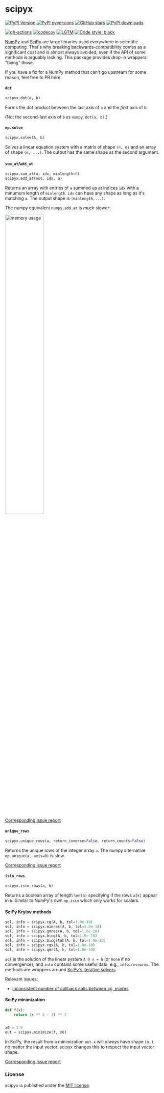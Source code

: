 # scipyx

[![PyPi Version](https://img.shields.io/pypi/v/scipyx.svg?style=flat-square)](https://pypi.org/project/scipyx/)
[![PyPI pyversions](https://img.shields.io/pypi/pyversions/scipyx.svg?style=flat-square)](https://pypi.org/project/scipyx/)
[![GitHub stars](https://img.shields.io/github/stars/nschloe/scipyx.svg?style=flat-square&logo=github&label=Stars&logoColor=white)](https://github.com/nschloe/scipyx)
[![PyPi downloads](https://img.shields.io/pypi/dm/scipyx.svg?style=flat-square)](https://pypistats.org/packages/scipyx)

[![gh-actions](https://img.shields.io/github/workflow/status/nschloe/scipyx/ci?style=flat-square)](https://github.com/nschloe/scipyx/actions?query=workflow%3Aci)
[![codecov](https://img.shields.io/codecov/c/github/nschloe/scipyx.svg?style=flat-square)](https://app.codecov.io/gh/nschloe/scipyx)
[![LGTM](https://img.shields.io/lgtm/grade/python/github/nschloe/scipyx.svg?style=flat-square)](https://lgtm.com/projects/g/nschloe/scipyx)
[![Code style: black](https://img.shields.io/badge/code%20style-black-000000.svg?style=flat-square)](https://github.com/psf/black)

[NumPy](https://numpy.org/) and [SciPy](https://www.scipy.org/) are large libraries used
everywhere in scientific computing. That's why breaking backwards-compatibility comes as
a significant cost and is almost always avoided, even if the API of some methods is
arguably lacking. This package provides drop-in wrappers "fixing" those.

If you have a fix for a NumPy method that can't go upstream for some reason, feel free
to PR here.


#### `dot`
```python
scipyx.dot(a, b)
```
Forms the dot product between the last axis of `a` and the _first_ axis of `b`.

(Not the second-last axis of `b` as `numpy.dot(a, b)`.)


#### `np.solve`
```python
scipyx.solve(A, b)
```
Solves a linear equation system with a matrix of shape `(n, n)` and an array of shape
`(n, ...)`. The output has the same shape as the second argument.


#### `sum_at`/`add_at`
```python
scipyx.sum_at(a, idx, minlength=0)
scipyx.add_at(out, idx, a)
```
Returns an array with entries of `a` summed up at indices `idx` with a minumum length of
`minlength`. `idx` can have any shape as long as it's matching `a`. The output shape is
`(minlength,...)`.

The numpy equivalent `numpy.add.at` is _much_
slower:

<img alt="memory usage" src="https://nschloe.github.io/scipyx/perf-add-at.svg" width="50%">

[Corresponding issue report](https://github.com/numpy/numpy/issues/11156)


#### `unique_rows`
```python
scipyx.unique_rows(a, return_inverse=False, return_counts=False)
```
Returns the unique rows of the integer array `a`. The numpy alternative `np.unique(a,
axis=0)` is slow.

[Corresponding issue report](https://github.com/numpy/numpy/issues/11136)


#### `isin_rows`
```python
scipyx.isin_rows(a, b)
```
Returns a boolean array of length `len(a)` specifying if the rows `a[k]` appear in `b`.
Similar to NumPy's own `np.isin` which only works for scalars.


#### SciPy Krylov methods
```python
sol, info = scipyx.cg(A, b, tol=1.0e-10)
sol, info = scipyx.minres(A, b, tol=1.0e-10)
sol, info = scipyx.gmres(A, b, tol=1.0e-10)
sol, info = scipyx.bicg(A, b, tol=1.0e-10)
sol, info = scipyx.bicgstab(A, b, tol=1.0e-10)
sol, info = scipyx.cgs(A, b, tol=1.0e-10)
sol, info = scipyx.qmr(A, b, tol=1.0e-10)
```
`sol` is the solution of the linear system `A @ x = b` (or `None` if no convergence),
and `info` contains some useful data, e.g., `info.resnorms`. The methods are wrappers
around [SciPy's iterative
solvers](https://docs.scipy.org/doc/scipy/reference/sparse.linalg.html).

Relevant issues:
 * [inconsistent number of callback calls between cg, minres](https://github.com/scipy/scipy/issues/13936)


#### SciPy minimization
```python
def f(x):
    return (x ** 2 - 2) ** 2


x0 = 1.5
out = scipyx.minimize(f, x0)
```
In SciPy, the result from a minimization `out.x` will _always_ have shape `(n,)`, no
matter the input vector. scipyx changes this to respect the input vector shape.

[Corresponding issue report](https://github.com/scipy/scipy/issues/13869)


### License
scipyx is published under the [MIT license](https://en.wikipedia.org/wiki/MIT_License).

